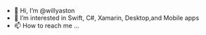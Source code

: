 - 👋 Hi, I’m @willyaston
- 👀 I’m interested in Swift, C#, Xamarin, Desktop,and Mobile apps
- 📫 How to reach me ...

<!---
willyaston/willyaston is a ✨ special ✨ repository because its `README.md` (this file) appears on your GitHub profile.
You can click the Preview link to take a look at your changes.
--->
